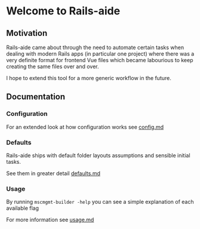 # Welcome to Rails-aide

## Motivation

Rails-aide came about through the need to automate certain tasks when dealing with modern Rails apps (in particular one project) where there was a very definite format for frontend Vue files which became labourious to keep creating the same files over and over.

I hope to extend this tool for a more generic workflow in the future.

## Documentation

### Configuration

For an extended look at how configuration works see [config.md](config.md)

### Defaults

Rails-aide ships with default folder layouts assumptions and sensible initial tasks.

See them in greater detail [defaults.md](defaults.md)

### Usage

By running ```mscmgmt-builder -help``` you can see a simple explanation of each available flag

For more information see [usage.md](usage.md)